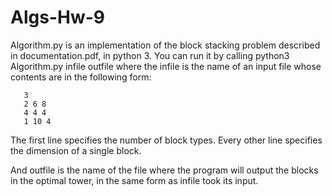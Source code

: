 # Algs-Hw-9

Algorithm.py is an implementation of the block stacking problem described in documentation.pdf, in python 3.
You can run it by calling python3 Algorithm.py infile outfile
where the infile is the name of an input file whose
contents are in the following form: 

       3
       2 6 8
       4 4 4
       1 10 4

The first line specifies the number of block types.  Every other line 
specifies the dimension of a single block.

And outfile is the name of the file where the program will output the blocks in the optimal tower, in the same form as infile took its input.
